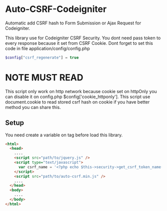 # Auto-CSRF-Codeigniter
Automatic add CSRF hash to Form Submission or Ajax Request for Codeigniter.

This library use for Codeigniter CSRF Security. You dont need pass token to every response because it set from CSRF Cookie. Dont forget to set this code in file application/config/config.php
```php
$config["csrf_regenerate"] = true
```
# NOTE MUST READ
This script only work on http network because cookie set on httpOnly you can disable it on config.php $config['cookie_httponly']. This script use document.cookie to read stored csrf hash on cookie if you have better method you can share this.

## Setup
You need create a variable on <head> tag before load this library.
```html
<html>
  <head>
    ....
    <script src="path/to/jquery.js" />
    <script type="text/javascript">
      var csrf_name = '<?php echo $this->security->get_csrf_token_name(); ?>';
    </script>
    <script src="path/to/auto-csrf.min.js" />
    ....
  </head>
  <body>
    ....
  </body>
</html>
```
  
